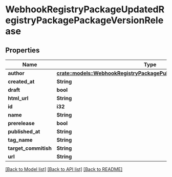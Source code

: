 # WebhookRegistryPackageUpdatedRegistryPackagePackageVersionRelease

## Properties

Name | Type | Description | Notes
------------ | ------------- | ------------- | -------------
**author** | [**crate::models::WebhookRegistryPackagePublishedRegistryPackageOwner**](webhook_registry_package_published_registry_package_owner.md) |  | 
**created_at** | **String** |  | 
**draft** | **bool** |  | 
**html_url** | **String** |  | 
**id** | **i32** |  | 
**name** | **String** |  | 
**prerelease** | **bool** |  | 
**published_at** | **String** |  | 
**tag_name** | **String** |  | 
**target_commitish** | **String** |  | 
**url** | **String** |  | 

[[Back to Model list]](../README.md#documentation-for-models) [[Back to API list]](../README.md#documentation-for-api-endpoints) [[Back to README]](../README.md)


